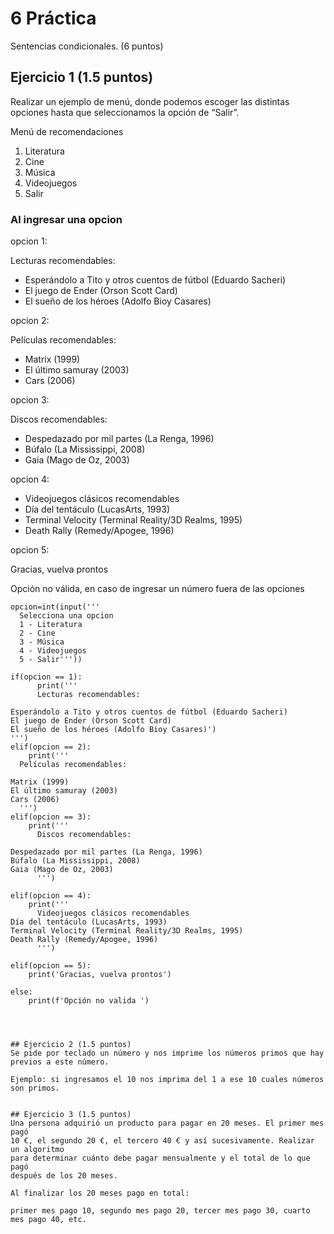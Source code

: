# 6 Práctica 
Sentencias condicionales. (6 puntos)

## Ejercicio 1 (1.5 puntos)
Realizar un ejemplo de menú, donde podemos escoger las distintas opciones
hasta que seleccionamos la opción de “Salir”.

Menú de recomendaciones
1. Literatura
2. Cine
3. Música
4. Videojuegos
5. Salir

### Al ingresar una opcion
opcion 1:

Lecturas recomendables:

* Esperándolo a Tito y otros cuentos de fútbol (Eduardo
Sacheri)
* El juego de Ender (Orson Scott Card)
* El sueño de los héroes (Adolfo Bioy Casares)

opcion 2:

Películas recomendables:

* Matrix (1999)
* El último samuray (2003)
* Cars (2006)

opcion  3:

Discos recomendables:

* Despedazado por mil partes (La Renga, 1996)
* Búfalo (La Mississippi, 2008)
* Gaia (Mago de Oz, 2003)

opcion 4:

* Videojuegos clásicos recomendables
* Día del tentáculo (LucasArts, 1993)
* Terminal Velocity (Terminal Reality/3D Realms, 1995)
* Death Rally (Remedy/Apogee, 1996)

opcion  5:

Gracias, vuelva prontos

Opción no válida, en caso de ingresar un número fuera de las opciones

```
opcion=int(input('''
  Selecciona una opcion
  1 - Literatura
  2 - Cine
  3 - Música
  4 - Videojuegos
  5 - Salir'''))

if(opcion == 1):
      print('''
      Lecturas recomendables:

Esperándolo a Tito y otros cuentos de fútbol (Eduardo Sacheri)
El juego de Ender (Orson Scott Card)
El sueño de los héroes (Adolfo Bioy Casares)')
''')
elif(opcion == 2):
    print('''
  Películas recomendables:

Matrix (1999)
El último samuray (2003)
Cars (2006)
  ''')
elif(opcion == 3):
    print('''
      Discos recomendables:

Despedazado por mil partes (La Renga, 1996)
Búfalo (La Mississippi, 2008)
Gaia (Mago de Oz, 2003)
      ''')
      
elif(opcion == 4):
    print('''
      Videojuegos clásicos recomendables
Día del tentáculo (LucasArts, 1993)
Terminal Velocity (Terminal Reality/3D Realms, 1995)
Death Rally (Remedy/Apogee, 1996)
      ''')

elif(opcion == 5):
    print('Gracias, vuelva prontos')

else:
    print(f'Opción no valida ')




## Ejercicio 2 (1.5 puntos)
Se pide por teclado un número y nos imprime los números primos que hay previos a este número.

Ejemplo: si ingresamos el 10 nos imprima del 1 a ese 10 cuales números son primos.


## Ejercicio 3 (1.5 puntos)
Una persona adquirió un producto para pagar en 20 meses. El primer mes pagó
10 €, el segundo 20 €, el tercero 40 € y así sucesivamente. Realizar un algoritmo
para determinar cuánto debe pagar mensualmente y el total de lo que pagó
después de los 20 meses.

Al finalizar los 20 meses pago en total:

primer mes pago 10, segundo mes pago 20, tercer mes pago 30, cuarto mes pago 40, etc.
